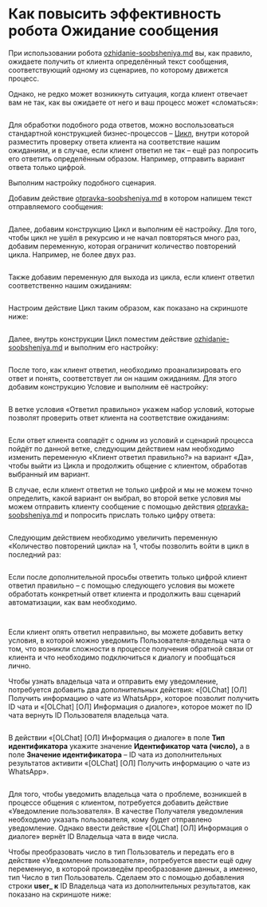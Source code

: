 # Как повысить эффективность робота Ожидание сообщения

При использовании робота [ozhidanie-soobsheniya.md](../../roboty-i-aktiviti/roboty/ozhidanie-soobsheniya.md "mention") вы, как правило, ожидаете получить от клиента определённый текст сообщения, соответствующий одному из сценариев, по которому движется процесс.

Однако, не редко может возникнуть ситуация, когда клиент отвечает вам не так, как вы ожидаете от него и ваш процесс может «сломаться»:

<figure><img src="../../.gitbook/assets/image (962).png" alt=""><figcaption></figcaption></figure>

Для обработки подобного рода ответов, можно воспользоваться стандартной конструкцией бизнес-процессов – [Цикл](https://dev.1c-bitrix.ru/learning/course/?COURSE\_ID=57\&LESSON\_ID=3792), внутри которой разместить проверку ответа клиента на соответствие нашим ожиданиям, и в случае, если клиент ответил не так – ещё раз попросить его ответить определённым образом. Например, отправить вариант ответа только цифрой.

Выполним настройку подобного сценария.

Добавим действие [otpravka-soobsheniya.md](../../roboty-i-aktiviti/deistviya-aktiviti-biznes-processov/otpravka-soobsheniya.md "mention") в котором напишем текст отправляемого сообщения:

<figure><img src="../../.gitbook/assets/image (963).png" alt=""><figcaption></figcaption></figure>

Далее, добавим конструкцию Цикл и выполним её настройку. Для того, чтобы цикл не ушёл в рекурсию и не начал повторяться много раз, добавим переменную, которая ограничит количество повторений цикла. Например, не более двух раз.

<figure><img src="../../.gitbook/assets/image (965).png" alt=""><figcaption></figcaption></figure>

Также добавим переменную для выхода из цикла, если клиент ответил соответственно нашим ожиданиям:

<figure><img src="../../.gitbook/assets/image (966).png" alt=""><figcaption></figcaption></figure>

Настроим действие Цикл таким образом, как показано на скриншоте ниже:

<figure><img src="../../.gitbook/assets/image (967).png" alt=""><figcaption></figcaption></figure>

Далее, внутрь конструкции Цикл поместим действие [ozhidanie-soobsheniya.md](../../roboty-i-aktiviti/roboty/ozhidanie-soobsheniya.md "mention") и выполним его настройку:

<figure><img src="../../.gitbook/assets/image (968).png" alt=""><figcaption></figcaption></figure>

После того, как клиент ответил, необходимо проанализировать его ответ и понять, соответствует ли он нашим ожиданиям. Для этого добавим конструкцию Условие и выполним её настройку:

<figure><img src="../../.gitbook/assets/image (969).png" alt=""><figcaption></figcaption></figure>

В ветке условия «Ответил правильно» укажем набор условий, которые позволят проверить ответ клиента на соответствие ожиданиям:

<figure><img src="../../.gitbook/assets/image (970).png" alt=""><figcaption></figcaption></figure>

Если ответ клиента совпадёт с одним из условий и сценарий процесса пойдёт по данной ветке, следующим действием нам необходимо изменить переменную «Клиент ответил правильно?» на вариант «Да», чтобы выйти из Цикла и продолжить общение с клиентом, обработав выбранный им вариант.

В случае, если клиент ответил не только цифрой и мы не можем точно определить, какой вариант он выбрал, во второй ветке условия мы можем отправить клиенту сообщение с помощью действия [otpravka-soobsheniya.md](../../roboty-i-aktiviti/deistviya-aktiviti-biznes-processov/otpravka-soobsheniya.md "mention") и попросить прислать только цифру ответа:

<figure><img src="../../.gitbook/assets/image (971).png" alt=""><figcaption></figcaption></figure>

Следующим действием необходимо увеличить переменную «Количество повторений цикла» на 1, чтобы позволить войти в цикл в последний раз:

<figure><img src="../../.gitbook/assets/image (972).png" alt=""><figcaption></figcaption></figure>

Если после дополнительной просьбы ответить только цифрой клиент ответил правильно – с помощью следующего условия вы можете обработать конкретный ответ клиента и продолжить ваш сценарий автоматизации, как вам необходимо.

<figure><img src="../../.gitbook/assets/image (973).png" alt=""><figcaption></figcaption></figure>

<figure><img src="../../.gitbook/assets/image (974).png" alt=""><figcaption></figcaption></figure>

Если клиент опять ответил неправильно, вы можете добавить ветку условия, в которой можно уведомить Пользователя-владельца чата о том, что возникли сложности в процессе получения обратной связи от клиента и что необходимо подключиться к диалогу и пообщаться лично.

Чтобы узнать владельца чата и отправить ему уведомление, потребуется добавить два дополнительных действия: «\[OLChat] \[ОЛ] Получить информацию о чате из WhatsApp», которое позволит получить ID чата и «\[OLChat] \[ОЛ] Информация о диалоге», которое может по ID чата вернуть ID Пользователя владельца чата.

<figure><img src="../../.gitbook/assets/image (975).png" alt=""><figcaption></figcaption></figure>

В действии «\[OLChat] \[ОЛ] Информация о диалоге» в поле **Тип идентификатора** укажите значение **Идентификатор чата (число),** а в поле **Значение идентификатора** – ID чата из дополнительных результатов активити «\[OLChat] \[ОЛ] Получить информацию о чате из WhatsApp».

<figure><img src="../../.gitbook/assets/image (976).png" alt=""><figcaption></figcaption></figure>

Для того, чтобы уведомить владельца чата о проблеме, возникшей в процессе общения с клиентом, потребуется добавить действие «Уведомление пользователя». В качестве Получателя уведомления необходимо указать пользователя, кому будет отправлено уведомление. Однако ввести действие «\[OLChat] \[ОЛ] Информация о диалоге» вернёт ID Владельца чата в виде числа.

Чтобы преобразовать число в тип Пользователь и передать его в действие «Уведомление пользователя», потребуется ввести ещё одну переменную, в которой произведём преобразование данных, а именно, тип Число в тип Пользователь. Сделаем это с помощью добавления строки **user\_ к** ID Владельца чата из дополнительных результатов, как показано на скриншоте ниже:

<figure><img src="../../.gitbook/assets/image (977).png" alt=""><figcaption></figcaption></figure>
